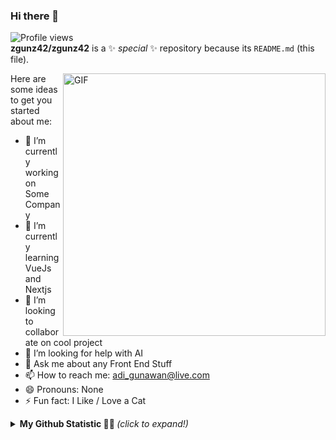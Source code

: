 ### Hi there 👋
![Profile views](https://gpvc.arturio.dev/zgunz42)
<br>
**zgunz42/zgunz42** is a ✨ _special_ ✨ repository because its `README.md` (this file).


  <img align="right" width="420" alt="GIF" src="https://lh3.googleusercontent.com/proxy/sbihcUg5zOKoat1rM3BWhUFJi1nNs0JGVqJacj8tQfQ3crVihDWHD4xb4LtGrPJ4i14hR1rSXLneWWd4ls1Q7k30wojfVURMKgkJw3cu8XNEbJDJKBQ" />
  
<summary align="left">
Here are some ideas to get you started about me:

- 🔭 I’m currently working on Some Company
- 🌱 I’m currently learning VueJs and Nextjs
- 👯 I’m looking to collaborate on cool project
- 🤔 I’m looking for help with AI
- 💬 Ask me about any Front End Stuff 
- 📫 How to reach me: adi_gunawan@live.com
- 😄 Pronouns: None
- ⚡ Fun fact: I Like / Love a Cat
</summary>


<details>
<summary> <b> My Github Statistic 🐱‍🏍 </b> <i>(click to expand!)</i> </summary>
  <br />
  
 ![Adi's github stats](https://github-readme-stats.vercel.app/api?username=zgunz42)
 
  </details>
